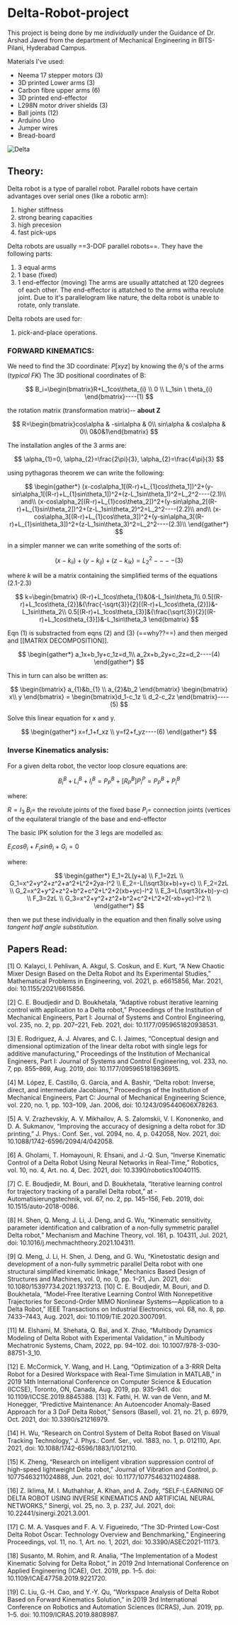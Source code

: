 # Delta-Robot-project

This project is being done by me *individually* under the Guidance of Dr. Arshad Javed from the department of Mechanical Engineering in BITS-Pilani, Hyderabad Campus.

Materials I've used:
- Neema 17 stepper motors (3)
- 3D printed Lower arms (3)
- Carbon fibre upper arms (6)
- 3D printed end-effector
- L298N motor driver shields (3)
- Ball joints (12)
- Arduino Uno
- Jumper wires
- Bread-board

![Delta](https://github.com/anushtup-nandy/Delta-Robot-project/blob/master/Delta_img.jpg)


## Theory:

Delta robot is a type of parallel robot. Parallel robots have certain advantages over serial ones (like a robotic arm):
1. higher stiffness
2. strong bearing capacities
3. high precesion
4. fast pick-ups

Delta robots are usually ==3-DOF parallel robots==. They have the following parts:
1. 3 equal arms
2. 1 base (fixed)
3. 1 end-effector (moving)
The arms are usually attatched at 120 degrees of each other. The end-effector is attatched to the arms witha revolute joint. Due to it's parallelogram like nature, the delta robot is unable to rotate, only translate.

Delta robots are used for:
1. pick-and-place operations.

### FORWARD KINEMATICS:
We need to find the 3D coordinate: $P[x y z]$ by knowing the $\theta_{i}$'s of the arms (*typical FK*)
The 3D positional coordinates of B:

$$
B_i=\begin{bmatrix}R+L_1cos\theta_{i} \\ 0 \\ L_1sin \ theta_{i} \end{bmatrix}----(1)
$$

the rotation matrix (transformation matrix)-- **about Z**

$$
R=\begin{bmatrix}cos\alpha & -sin\alpha & 0\\ sin\alpha & cos\alpha & 0\\ 0&0&1\end{bmatrix}
$$

The installation angles of the 3 arms are:

$$
\alpha_{1}=0, \alpha_{2}=\frac{2\pi}{3}, \alpha_{2}=\frac{4\pi}{3} 
$$

using pythagoras theorem we can write the following:

$$
\begin{gather*}
(x-cos\alpha_1[(R-r)+L_{1}cos\theta_1])^2+(y-sin\alpha_1[(R-r)+L_{1}sin\theta_1])^2+(z-L_1sin\theta_1)^2=L_2^2----(2.1)\\
and\\
(x-cos\alpha_2[(R-r)+L_{1}cos\theta_2])^2+(y-sin\alpha_2[(R-r)+L_{1}sin\theta_2])^2+(z-L_1sin\theta_2)^2=L_2^2----(2.2)\\
and\\
(x-cos\alpha_3[(R-r)+L_{1}cos\theta_3])^2+(y-sin\alpha_3[(R-r)+L_{1}sin\theta_3])^2+(z-L_1sin\theta_3)^2=L_2^2----(2.3)\\
\end{gather*}
$$

in a simpler manner we can write something of the sorts of:

$$
(x-k_{ii})+(y-k_{ij})+(z-k_{ik})=L_2^2----(3)
$$

where $k$ will be a matrix containing the simplified terms of the equations (2.1-2.3)

$$
k=\begin{bmatrix}
(R-r)+L_1cos\theta_{1}&0&-L_1sin\theta_1\\
0.5[(R-r)+L_1cos\theta_{2}]&{\frac{-\sqrt{3}}{2}[(R-r)+L_1cos\theta_{2}]}&-L_1sin\theta_2\\
0.5[(R-r)+L_1cos\theta_{3}]&{\frac{\sqrt{3}}{2}[(R-r)+L_1cos\theta_{3}]}&-L_1sin\theta_3
\end{bmatrix}
$$

Eqn (1) is substracted from eqns (2) and (3) (==why??==) and then merged and [[MATRIX DECOMPOSITION]].

$$
\begin{gather*}
a_1x+b_1y+c_1z=d_1\\
a_2x+b_2y+c_2z=d_2----(4)
\end{gather*}
$$

This in turn can also be written as:

$$
\begin{bmatrix} a_{1}&b_{1} \\ a_{2}&b_2 \end{bmatrix} \begin{bmatrix} x\\ y \end{bmatrix} = \begin{bmatrix}d_1-c_1z \\ d_2-c_2z \end{bmatrix}----(5)
$$

Solve this linear equation for x and y. 

$$
\begin{gather*}
x=f_1+f_xz \\
y=f2+f_yz----(6)
\end{gather*}
$$

### Inverse Kinematics analysis:
For a given delta robot, the vector loop closure equations are:

$$
{B^B_i}+L^B_i+I^B_i=P^B_P+[R^B_P]P^P_i=P^B_P+P^B_i
$$

where:

$R = I_3$ 
$B_i =$  the revolute joints of the fixed base 
$P_i=$ connection joints (vertices of the equilateral triangle of the base and end-effector

The basic IPK solution for the 3 legs are modelled as:

$E_i { cos \theta_i }+ F_i sin \theta_i + G_i=0$

where:

$$
\begin{gather*}
E_1=2L(y+a) \\
F_1=2zL \\
G_1=x^2+y^2+z^2+a^2+L^2+2ya-l^2 \\
E_2=-L(\sqrt3(x+b)+y+c) \\
F_2=2zL \\
G_2=x^2+y^2+z^2+b^2+c^2+L^2+2(xb+yc)-l^2 \\
E_3=L(\sqrt3(x+b)-y-c) \\
F_3=2zL \\
G_3=x^2+y^2+z^2+b^2+c^2+L^2+2(-xb+yc)-l^2 \\
\end{gather*}
$$

then we put these individually in the equation and then finally solve using *tangent half angle substitution.*


## Papers Read:

[1] O. Kalayci, I. Pehlivan, A. Akgul, S. Coskun, and E. Kurt, “A New Chaotic Mixer Design Based on the Delta Robot and Its Experimental Studies,” Mathematical Problems in Engineering, vol. 2021, p. e6615856, Mar. 2021, doi: 10.1155/2021/6615856.

[2] C. E. Boudjedir and D. Boukhetala, “Adaptive robust iterative learning control with application to a Delta robot,” Proceedings of the Institution of Mechanical Engineers, Part I: Journal of Systems and Control Engineering, vol. 235, no. 2, pp. 207–221, Feb. 2021, doi: 10.1177/0959651820938531.

[3] E. Rodriguez, A. J. Alvares, and C. I. Jaimes, “Conceptual design and dimensional optimization of the linear delta robot with single legs for additive manufacturing,” Proceedings of the Institution of Mechanical Engineers, Part I: Journal of Systems and Control Engineering, vol. 233, no. 7, pp. 855–869, Aug. 2019, doi: 10.1177/0959651819836915.

[4] M. López, E. Castillo, G. García, and A. Bashir, “Delta robot: Inverse, direct, and intermediate Jacobians,” Proceedings of the Institution of Mechanical Engineers, Part C: Journal of Mechanical Engineering Science, vol. 220, no. 1, pp. 103–109, Jan. 2006, doi: 10.1243/095440606X78263.

[5] A. V. Zrazhevskiy, A. V. Mikhailov, A. S. Zalomskii, V. I. Kononenko, and D. A. Sukmanov, “Improving the accuracy of designing a delta robot for 3D printing,” J. Phys.: Conf. Ser., vol. 2094, no. 4, p. 042058, Nov. 2021, doi: 10.1088/1742-6596/2094/4/042058.

[6] A. Gholami, T. Homayouni, R. Ehsani, and J.-Q. Sun, “Inverse Kinematic Control of a Delta Robot Using Neural Networks in Real-Time,” Robotics, vol. 10, no. 4, Art. no. 4, Dec. 2021, doi: 10.3390/robotics10040115.

[7] C. E. Boudjedir, M. Bouri, and D. Boukhetala, “Iterative learning control for trajectory tracking of a parallel Delta robot,” at - Automatisierungstechnik, vol. 67, no. 2, pp. 145–156, Feb. 2019, doi: 10.1515/auto-2018-0086.

[8] H. Shen, Q. Meng, J. Li, J. Deng, and G. Wu, “Kinematic sensitivity, parameter identification and calibration of a non-fully symmetric parallel Delta robot,” Mechanism and Machine Theory, vol. 161, p. 104311, Jul. 2021, doi: 10.1016/j.mechmachtheory.2021.104311.

[9] Q. Meng, J. Li, H. Shen, J. Deng, and G. Wu, “Kinetostatic design and development of a non-fully symmetric parallel Delta robot with one structural simplified kinematic linkage,” Mechanics Based Design of Structures and Machines, vol. 0, no. 0, pp. 1–21, Jun. 2021, doi: 10.1080/15397734.2021.1937213.
[10] C. E. Boudjedir, M. Bouri, and D. Boukhetala, “Model-Free Iterative Learning Control With Nonrepetitive Trajectories for Second-Order MIMO Nonlinear Systems—Application to a Delta Robot,” IEEE Transactions on Industrial Electronics, vol. 68, no. 8, pp. 7433–7443, Aug. 2021, doi: 10.1109/TIE.2020.3007091.

[11] M. Elshami, M. Shehata, Q. Bai, and X. Zhao, “Multibody Dynamics Modeling of Delta Robot with Experimental Validation,” in Multibody Mechatronic Systems, Cham, 2022, pp. 94–102. doi: 10.1007/978-3-030-88751-3_10.

[12] E. McCormick, Y. Wang, and H. Lang, “Optimization of a 3-RRR Delta Robot for a Desired Workspace with Real-Time Simulation in MATLAB,” in 2019 14th International Conference on Computer Science & Education (ICCSE), Toronto, ON, Canada, Aug. 2019, pp. 935–941. doi: 10.1109/ICCSE.2019.8845388.
[13] K. Fathi, H. W. van de Venn, and M. Honegger, “Predictive Maintenance: An Autoencoder Anomaly-Based Approach for a 3 DoF Delta Robot,” Sensors (Basel), vol. 21, no. 21, p. 6979, Oct. 2021, doi: 10.3390/s21216979.

[14] H. Wu, “Research on Control System of Delta Robot Based on Visual Tracking Technology,” J. Phys.: Conf. Ser., vol. 1883, no. 1, p. 012110, Apr. 2021, doi: 10.1088/1742-6596/1883/1/012110.

[15] K. Zheng, “Research on intelligent vibration suppression control of high-speed lightweight Delta robot,” Journal of Vibration and Control, p. 10775463211024888, Jun. 2021, doi: 10.1177/10775463211024888.

[16] Z. Iklima, M. I. Muthahhar, A. Khan, and A. Zody, “SELF-LEARNING OF DELTA ROBOT USING INVERSE KINEMATICS AND ARTIFICIAL NEURAL NETWORKS,” Sinergi, vol. 25, no. 3, p. 237, Jul. 2021, doi: 10.22441/sinergi.2021.3.001.

[17] C. M. A. Vasques and F. A. V. Figueiredo, “The 3D-Printed Low-Cost Delta Robot Óscar: Technology Overview and Benchmarking,” Engineering Proceedings, vol. 11, no. 1, Art. no. 1, 2021, doi: 10.3390/ASEC2021-11173.

[18] Susanto, M. Rohim, and R. Analia, “The Implementation of a Modest Kinematic Solving for Delta Robot,” in 2019 2nd International Conference on Applied Engineering (ICAE), Oct. 2019, pp. 1–5. doi: 10.1109/ICAE47758.2019.9221720.

[19] C. Liu, G.-H. Cao, and Y.-Y. Qu, “Workspace Analysis of Delta Robot Based on Forward Kinematics Solution,” in 2019 3rd International Conference on Robotics and Automation Sciences (ICRAS), Jun. 2019, pp. 1–5. doi: 10.1109/ICRAS.2019.8808987.
